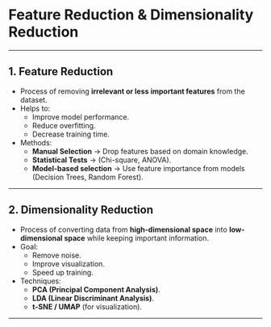# Feature Reduction & Dimensionality Reduction  

---

## 1. Feature Reduction  
- Process of removing **irrelevant or less important features** from the dataset.  
- Helps to:  
  - Improve model performance.  
  - Reduce overfitting.  
  - Decrease training time.  
- Methods:  
  - **Manual Selection** → Drop features based on domain knowledge.  
  - **Statistical Tests** → (Chi-square, ANOVA).  
  - **Model-based selection** → Use feature importance from models (Decision Trees, Random Forest).  

---

## 2. Dimensionality Reduction  
- Process of converting data from **high-dimensional space** into **low-dimensional space** while keeping important information.  
- Goal:  
  - Remove noise.  
  - Improve visualization.  
  - Speed up training.  
- Techniques:  
  - **PCA (Principal Component Analysis)**.  
  - **LDA (Linear Discriminant Analysis)**.  
  - **t-SNE / UMAP** (for visualization).  

---
